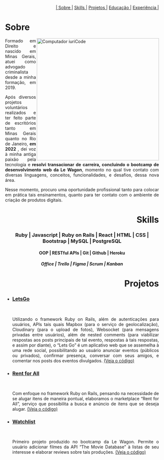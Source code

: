 <p align="right">
  <a href="#heading-sobre">| Sobre |</a>
  <a href="#heading-skills"> Skills |</a>
  <a href="#heading-projetos"> Projetos |</a>
  <a href="#heading-educação">Educação |</a>
  <a href="#heading-experiência">Experiência |</a>
</p>


<h1 align="left" id="heading-sobre"> Sobre </h1>
<div>
 <img src="https://raw.githubusercontent.com/MicaelliMedeiros/micaellimedeiros/master/image/computer-illustration.png" min-width="400px" max-width="400px" width="400px" align="right" alt="Computador iuriCode">
  <p align="justify"> Formado em Direito e nascido em Minas Gerais, atuei como advogado criminalista desde a minha formação, em 2019. </p>
  <p align="justify"> Após diversos projetos voluntários realizados e ter feito parte de escritórios tanto em Minas Gerais quanto no Rio de Janeiro, <strong> em 2022 </strong>, dei voz à minha antiga paixão pela tecnologia e<strong> resolvi transacionar de carreira, concluindo  o bootcamp de desenvolvimento web da Le Wagon</strong>, momento no qual tive contato com diversas linguagens, conceitos, funcionalidades, e desafios, dessa nova área. </p>
  <p align="justify"> Nesse momento, procuro uma oportunidade profissional tanto para colocar em prática tais ensinamentos, quanto para ter contato com o ambiente de criação de produtos digitais. </p>
</div>



<h1 align="right" id="heading-skills"> Skills </h1> 

  <h3 align="center"> Ruby | Javascript | Ruby on Rails | React | HTML | CSS | Bootstrap | MySQL | PostgreSQL  </h3>
  <h4 align="center"> OOP | RESTful APIs | Git | Github | Heroku </h4>
  <h5 align="center"> Office | Trello | Figma | Scrum | Kanban </h5>


<h1 align="right" id="heading-projetos"> Projetos </h1> 
<ul>
  <li><h3><a href="https://www.letsgo-social.com.br"> LetsGo </a></h3></li>
    <br>
    <p align="justify">Utilizando o framework Ruby on Rails, além de autenticações para usuários, APIs tais quais Mapbox (para o serviço de geolocalização), Cloudinary (para o upload de fotos), Websocket (para mensagens privadas entre usuários), além de nested comments (para viabilizar respostas aos posts principais de tal evento, respostas à tais respostas, e assim por diante), o “Lets Go” é um aplicativo web que se assemelha à uma rede social, possibilitando ao usuário anunciar eventos (públicos ou privados), confirmar presença, conversar com seus amigos, e comentar nos posts dos eventos divulgados. <a href="https://www.letsgo-social.com.br"> (Veja o código)</a> <p>
  
  <li><h3><a href="https://rent-for-all.herokuapp.com"> Rent for All </a></h3></li>
    <br>
    <p align="justify">Com enfoque no framework Ruby on Rails, pensando na necessidade de se alugar itens de maneira pontual, elaboramos o  marketplace “Rent for All”, serviço que possibilita a busca e anúncio de itens que se deseja alugar.
 <a href="https://www.letsgo-social.com.br"> (Veja o código)</a> <p>
  
   <li><h3><a href="#"> Watchlist </a></h3></li>
    <br>
    <p align="justify">Primeiro projeto produzido no bootcamp da Le Wagon. Permite o usuário adicionar filmes da API “The Movie Database” à listas de seu interesse e elaborar reviews sobre tais produções.
    <a href="https://www.letsgo-social.com.br"> (Veja o código)</a> <p>
</ul>

